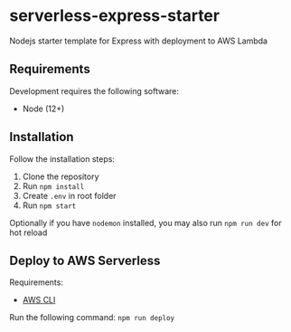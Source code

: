 # serverless-express-starter
Nodejs starter template for Express with deployment to AWS Lambda

## Requirements

Development requires the following software:

* Node (12+)

## Installation

Follow the installation steps:

1. Clone the repository
3. Run `npm install`
4. Create `.env` in root folder
5. Run `npm start`

Optionally if you have `nodemon` installed, you may also run `npm run dev` for hot reload

## Deploy to AWS Serverless

Requirements:
* [AWS CLI](https://aws.amazon.com/cli/)

Run the following command: `npm run deploy`

